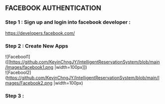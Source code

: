 ## FACEBOOK AUTHENTICATION


### Step 1 : Sign up and login into facebook developer : <br>
https://developers.facebook.com/ <br>
  
### Step 2 : Create New Apps <br>
![Facebool1]([[https://github.com/KevinChngJY/IntelligentReservationSystem/blob/main/Images/facebook1.png |width=100px]])<br>
![Facebool2](https://github.com/KevinChngJY/IntelligentReservationSystem/blob/main/Images/Facebook2.png |width=100px)<br>

### Step 3 : 


